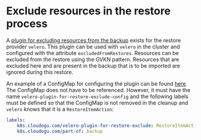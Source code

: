 # Exclude resources in the restore process

A [plugin for excluding resources from the backup](https://github.com/cloudogu/velero-plugin-for-restore-exclude/) exists for the restore provider `velero`.
This plugin can be used with `velero` in the cluster and configured with the attribute `excludedFromRestores`.
Resources can be excluded from the restore using the GVKN pattern.
Resources that are excluded here and are present in the backup that is to be imported are ignored during this restore.

An example of a ConfigMap for configuring the plugin can be found [here](https://github.com/cloudogu/velero-plugin-for-restore-exclude/blob/develop/samples/velero-config.yaml).
The ConfigMap does not have to be referenced. However, it must have the name
`velero-plugin-for-restore-exclude-config` and the following labels must be defined so that the
ConfigMap is not removed in the cleanup and `velero` knows that it is a `RestoreItemAction`:

```yaml
labels:
    k8s.cloudogu.com/velero-plugin-for-restore-exclude: RestoreItemAction
    k8s.cloudogu.com/part-of: backup
```
